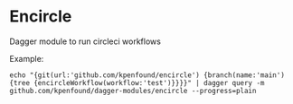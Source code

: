 # Encircle

Dagger module to run circleci workflows

Example:

`echo "{git(url:'github.com/kpenfound/encircle') {branch(name:'main') {tree {encircleWorkflow(workflow:'test')}}}}" | dagger query -m github.com/kpenfound/dagger-modules/encircle --progress=plain`

